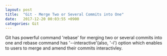 ```yaml
---
layout: post
title:  "Git - Merge Two or Several Commits into One"
date:   2017-12-20 00:03:55 +0900
categories: Git
---
```


Git has powerful command 'rebase' for merging two or several commits into one and rebase command has '--interactive'(also, '-i') option which enables to users to merge and amend their commits interactivley.

# 
